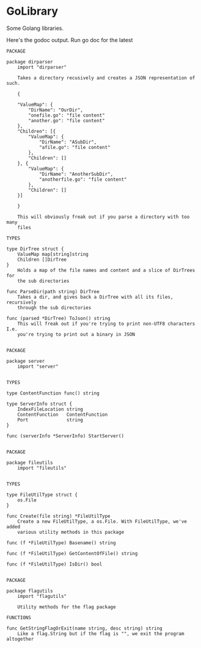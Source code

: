 GoLibrary
=========

Some Golang libraries.

Here's the godoc output. Run go doc <packagename> for the latest

	PACKAGE
	
	package dirparser
	    import "dirparser"
	
	    Takes a directory recusively and creates a JSON representation of such.
	
	    {
	
		"ValueMap": {
		    "DirName": "OurDir",
		    "onefile.go": "file content"
		    "another.go": "file content"
		},
		"Children": [{
		    "ValueMap": {
		        "DirName": "ASubDir",
		        "afile.go": "file content"
		    },
		    "Children": []
		}, {
		    "ValueMap": {
		        "DirName": "AnotherSubDir",
		        "anotherfile.go": "file content"
		    },
		    "Children": []
		}]
	
	    }
	
	    This will obviously freak out if you parse a directory with too many
	    files
	
	TYPES
	
	type DirTree struct {
	    ValueMap map[string]string
	    Children []DirTree
	}
	    Holds a map of the file names and content and a slice of DirTrees for
	    the sub directories
	
	func ParseDir(path string) DirTree
	    Takes a dir, and gives back a DirTree with all its files, recursively
	    through the sub directories
	
	func (parsed *DirTree) ToJson() string
	    This will freak out if you're trying to print non-UTF8 characters I.e.
	    you're trying to print out a binary in JSON
	
	
	PACKAGE
	
	package server
	    import "server"
	
	
	TYPES
	
	type ContentFunction func() string
	
	type ServerInfo struct {
	    IndexFileLocation string
	    ContentFunction   ContentFunction
	    Port              string
	}
	
	func (serverInfo *ServerInfo) StartServer()
	
	
	PACKAGE
	
	package fileutils
	    import "fileutils"
	
	
	TYPES
	
	type FileUtilType struct {
	    os.File
	}
	
	func Create(file string) *FileUtilType
	    Create a new FileUtilType, a os.File. With FileUtilType, we've added
	    various utility methods in this package
	
	func (f *FileUtilType) Basename() string
	
	func (f *FileUtilType) GetContentOfFile() string
	
	func (f *FileUtilType) IsDir() bool
	
	
	PACKAGE
	
	package flagutils
	    import "flagutils"
	
	    Utility methods for the flag package
	
	FUNCTIONS
	
	func GetStringFlagOrExit(name string, desc string) string
	    Like a flag.String but if the flag is "", we exit the program altogether
